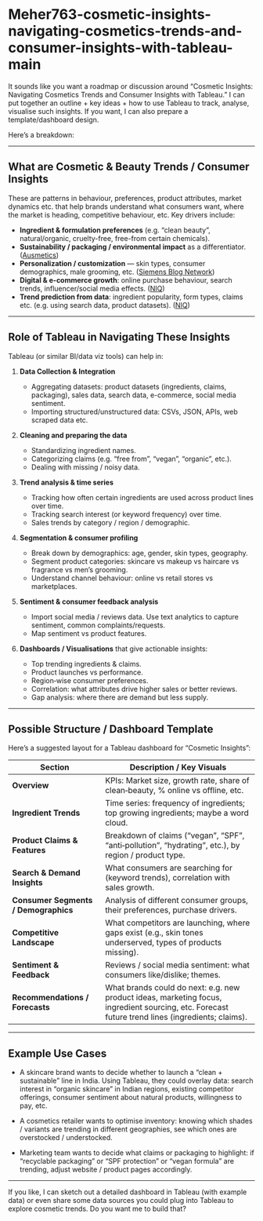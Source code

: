 # Meher763-cosmetic-insights-navigating-cosmetics-trends-and-consumer-insights-with-tableau-main
It sounds like you want a roadmap or discussion around “Cosmetic Insights: Navigating Cosmetics Trends and Consumer Insights with Tableau.” I can put together an outline + key ideas + how to use Tableau to track, analyse, visualise such insights. If you want, I can also prepare a template/dashboard design.

Here’s a breakdown:

---

## What are Cosmetic & Beauty Trends / Consumer Insights

These are patterns in behaviour, preferences, product attributes, market dynamics etc. that help brands understand what consumers want, where the market is heading, competitive behaviour, etc. Key drivers include:

* **Ingredient & formulation preferences** (e.g. “clean beauty”, natural/organic, cruelty-free, free-from certain chemicals).&#x20;
* **Sustainability / packaging / environmental impact** as a differentiator. ([Ausmetics][1])
* **Personalization / customization** — skin types, consumer demographics, male grooming, etc. ([Siemens Blog Network][2])
* **Digital & e-commerce growth**: online purchase behaviour, search trends, influencer/social media effects. ([NIQ][3])
* **Trend prediction from data**: ingredient popularity, form types, claims etc. (e.g. using search data, product datasets). ([NIQ][3])

---

## Role of Tableau in Navigating These Insights

Tableau (or similar BI/data viz tools) can help in:

1. **Data Collection & Integration**

   * Aggregating datasets: product datasets (ingredients, claims, packaging), sales data, search data, e-commerce, social media sentiment.
   * Importing structured/unstructured data: CSVs, JSON, APIs, web scraped data etc.

2. **Cleaning and preparing the data**

   * Standardizing ingredient names.
   * Categorizing claims (e.g. “free from”, “vegan”, “organic”, etc.).
   * Dealing with missing / noisy data.

3. **Trend analysis & time series**

   * Tracking how often certain ingredients are used across product lines over time.
   * Tracking search interest (or keyword frequency) over time.
   * Sales trends by category / region / demographic.

4. **Segmentation & consumer profiling**

   * Break down by demographics: age, gender, skin types, geography.
   * Segment product categories: skincare vs makeup vs haircare vs fragrance vs men’s grooming.
   * Understand channel behaviour: online vs retail stores vs marketplaces.

5. **Sentiment & consumer feedback analysis**

   * Import social media / reviews data. Use text analytics to capture sentiment, common complaints/requests.
   * Map sentiment vs product features.

6. **Dashboards / Visualisations** that give actionable insights:

   * Top trending ingredients & claims.
   * Product launches vs performance.
   * Region‑wise consumer preferences.
   * Correlation: what attributes drive higher sales or better reviews.
   * Gap analysis: where there are demand but less supply.

---

## Possible Structure / Dashboard Template

Here’s a suggested layout for a Tableau dashboard for “Cosmetic Insights”:

| Section                              | Description / Key Visuals                                                                                                                        |
| ------------------------------------ | ------------------------------------------------------------------------------------------------------------------------------------------------ |
| **Overview**                         | KPIs: Market size, growth rate, share of clean‑beauty, % online vs offline, etc.                                                                 |
| **Ingredient Trends**                | Time series: frequency of ingredients; top growing ingredients; maybe a word cloud.                                                              |
| **Product Claims & Features**        | Breakdown of claims (“vegan”, “SPF”, “anti‑pollution”, “hydrating”, etc.), by region / product type.                                             |
| **Search & Demand Insights**         | What consumers are searching for (keyword trends), correlation with sales growth.                                                                |
| **Consumer Segments / Demographics** | Analysis of different consumer groups, their preferences, purchase drivers.                                                                      |
| **Competitive Landscape**            | What competitors are launching, where gaps exist (e.g., skin tones underserved, types of products missing).                                      |
| **Sentiment & Feedback**             | Reviews / social media sentiment: what consumers like/dislike; themes.                                                                           |
| **Recommendations / Forecasts**      | What brands could do next: e.g. new product ideas, marketing focus, ingredient sourcing, etc. Forecast future trend lines (ingredients; claims). |

---

## Example Use Cases

* A skincare brand wants to decide whether to launch a “clean + sustainable” line in India. Using Tableau, they could overlay data: search interest in “organic skincare” in Indian regions, existing competitor offerings, consumer sentiment about natural products, willingness to pay, etc.

* A cosmetics retailer wants to optimise inventory: knowing which shades / variants are trending in different geographies, see which ones are overstocked / understocked.

* Marketing team wants to decide what claims or packaging to highlight: if “recyclable packaging” or “SPF protection” or “vegan formula” are trending, adjust website / product pages accordingly.

---

If you like, I can sketch out a detailed dashboard in Tableau (with example data) or even share some data sources you could plug into Tableau to explore cosmetic trends. Do you want me to build that?

[1]: https://www.ausmetics.com/pap/2025-cosmetics-trends/?utm_source=chatgpt.com "Deepseek Insights: 2025 Cosmetics Trends"
[2]: https://blogs.sw.siemens.com/consumer-products-retail/2025/07/22/beauty-and-cosmetic-industry-trends-2025/?utm_source=chatgpt.com "Beauty and cosmetic industry trends 2025: Transforming product development and manufacturing with digital innovation - Consumer Products & Retail"
[3]: https://nielseniq.com/global/en/insights/analysis/2023/how-to-spot-trending-cosmetics-products-with-beauty-search-data/?utm_source=chatgpt.com "How to spot trending cosmetics products with beauty search data - NIQ"
